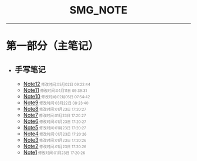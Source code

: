 #  <center>SMG_NOTE</center>

***

# 第一部分（主笔记）

- ## 手写笔记
  - [Note12](手写笔记/Note12.md)<font size="1" color="#888888"> 修改时间:05月02日 09:22:44</font>
  - [Note11](手写笔记/Note11.md)<font size="1" color="#888888"> 修改时间:04月11日 09:39:31</font>
  - [Note10](手写笔记/Note10.md)<font size="1" color="#888888"> 修改时间:02月05日 07:54:42</font>
  - [Note9](手写笔记/Note9.md)<font size="1" color="#888888"> 修改时间:03月22日 08:23:40</font>
  - [Note8](手写笔记/Note8.md)<font size="1" color="#888888"> 修改时间:01月23日 17:20:27</font>
  - [Note7](手写笔记/Note7.md)<font size="1" color="#888888"> 修改时间:01月23日 17:20:27</font>
  - [Note6](手写笔记/Note6.md)<font size="1" color="#888888"> 修改时间:01月23日 17:20:27</font>
  - [Note5](手写笔记/Note5.md)<font size="1" color="#888888"> 修改时间:01月23日 17:20:27</font>
  - [Note4](手写笔记/Note4.md)<font size="1" color="#888888"> 修改时间:01月23日 17:20:26</font>
  - [Note3](手写笔记/Note3.md)<font size="1" color="#888888"> 修改时间:01月23日 17:20:26</font>
  - [Note2](手写笔记/Note2.md)<font size="1" color="#888888"> 修改时间:01月23日 17:20:26</font>
  - [Note1](手写笔记/Note1.md)<font size="1" color="#888888"> 修改时间:01月23日 17:20:26</font>













